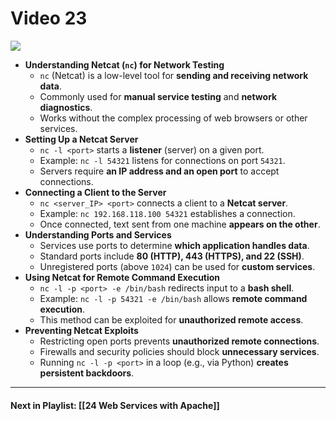 # Video 23
![](https://www.youtube.com/watch?v=_aIac8hweAg&list=PLqux0fXsj7x3WYm6ZWuJnGC1rXQZ1018M&index=23)

- **Understanding Netcat (`nc`) for Network Testing**
    - `nc` (Netcat) is a low-level tool for **sending and receiving network data**.
    - Commonly used for **manual service testing** and **network diagnostics**.
    - Works without the complex processing of web browsers or other services.
- **Setting Up a Netcat Server**
    - `nc -l <port>` starts a **listener** (server) on a given port.
    - Example: `nc -l 54321` listens for connections on port `54321`.
    - Servers require **an IP address and an open port** to accept connections.
- **Connecting a Client to the Server**
    - `nc <server_IP> <port>` connects a client to a **Netcat server**.
    - Example: `nc 192.168.118.100 54321` establishes a connection.
    - Once connected, text sent from one machine **appears on the other**.
- **Understanding Ports and Services**
    - Services use ports to determine **which application handles data**.
    - Standard ports include **80 (HTTP), 443 (HTTPS), and 22 (SSH)**.
    - Unregistered ports (above `1024`) can be used for **custom services**.
- **Using Netcat for Remote Command Execution**
    - `nc -l -p <port> -e /bin/bash` redirects input to a **bash shell**.
    - Example: `nc -l -p 54321 -e /bin/bash` allows **remote command execution**.
    - This method can be exploited for **unauthorized remote access**.
- **Preventing Netcat Exploits**
    - Restricting open ports prevents **unauthorized remote connections**.
    - Firewalls and security policies should block **unnecessary services**.
    - Running `nc -l -p <port>` in a loop (e.g., via Python) **creates persistent backdoors**.


---
#### Next in Playlist: [[24 Web Services with Apache]]